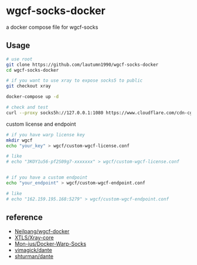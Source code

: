 # wgcf-socks-docker

a docker compose file for wgcf-socks

## Usage

```bash
# use root
git clone https://github.com/lautumn1990/wgcf-socks-docker
cd wgcf-socks-docker

# if you want to use xray to expose socks5 to public
git checkout xray

docker-compose up -d

# check and test
curl --proxy socks5h://127.0.0.1:1080 https://www.cloudflare.com/cdn-cgi/trace
```

custom license and endpoint

```bash
# if you have warp license key
mkdir wgcf
echo "your_key" > wgcf/custom-wgcf-license.conf

# like 
# echo "3KOY1u56-pf2S09g7-xxxxxxx" > wgcf/custom-wgcf-license.conf


# if you have a custom endpoint
echo "your_endpoint" > wgcf/custom-wgcf-endpoint.conf

# like
# echo "162.159.195.168:5279" > wgcf/custom-wgcf-endpoint.conf

```

## reference

- [Neilpang/wgcf-docker](https://github.com/Neilpang/wgcf-docker)
- [XTLS/Xray-core](https://github.com/XTLS/Xray-core)
- [Mon-ius/Docker-Warp-Socks](https://github.com/Mon-ius/Docker-Warp-Socks)
- [vimagick/dante](https://hub.docker.com/r/vimagick/dante/)
- [shturman/dante](https://hub.docker.com/r/shturman/dante)